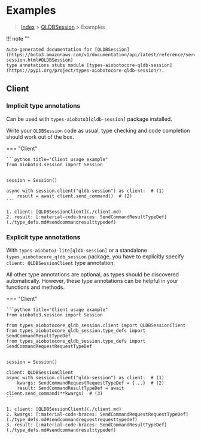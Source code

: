 # Examples

> [Index](../README.md) > [QLDBSession](./README.md) > Examples

!!! note ""

    Auto-generated documentation for [QLDBSession](https://boto3.amazonaws.com/v1/documentation/api/latest/reference/services/qldb-session.html#QLDBSession)
    type annotations stubs module [types-aiobotocore-qldb-session](https://pypi.org/project/types-aiobotocore-qldb-session/).

## Client

### Implicit type annotations

Can be used with `types-aioboto3[qldb-session]` package installed.

Write your `QLDBSession` code as usual,
type checking and code completion should work out of the box.



=== "Client"

    ```python title="Client usage example"
    from aioboto3.session import Session


    session = Session()

    async with session.client("qldb-session") as client:  # (1)
        result = await client.send_command()  # (2)
    ```

    1. client: [QLDBSessionClient](./client.md)
    2. result: [:material-code-braces: SendCommandResultTypeDef](./type_defs.md#sendcommandresulttypedef) 






### Explicit type annotations

With `types-aioboto3-lite[qldb-session]`
or a standalone `types_aiobotocore_qldb_session` package, you have to explicitly specify
`client: QLDBSessionClient` type annotation.

All other type annotations are optional, as types should be discovered automatically.
However, these type annotations can be helpful in your functions and methods.


=== "Client"

    ```python title="Client usage example"
    from aioboto3.session import Session

    from types_aiobotocore_qldb_session.client import QLDBSessionClient
    from types_aiobotocore_qldb_session.type_defs import SendCommandResultTypeDef
    from types_aiobotocore_qldb_session.type_defs import SendCommandRequestRequestTypeDef


    session = Session()

    client: QLDBSessionClient
    async with session.client("qldb-session") as client:  # (1)
        kwargs: SendCommandRequestRequestTypeDef = {...}  # (2)
        result: SendCommandResultTypeDef = await client.send_command(**kwargs)  # (3)
    ```

    1. client: [QLDBSessionClient](./client.md)
    2. kwargs: [:material-code-braces: SendCommandRequestRequestTypeDef](./type_defs.md#sendcommandrequestrequesttypedef) 
    3. result: [:material-code-braces: SendCommandResultTypeDef](./type_defs.md#sendcommandresulttypedef) 






